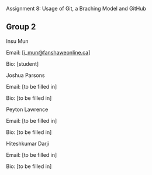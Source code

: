 Assignment 8: Usage of Git, a Braching Model and GitHub


Group 2
--------

Insu Mun

Email: [i_mun@fanshaweonline.ca]

Bio: [student]


Joshua Parsons


Email: [to be filled in]

Bio: [to be filled in]


Peyton Lawrence


Email: [to be filled in]

Bio: [to be filled in]


Hiteshkumar Darji


Email: [to be filled in]

Bio: [to be filled in]
